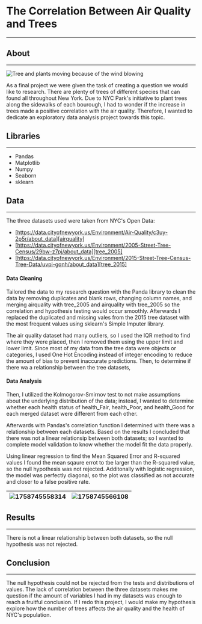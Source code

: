 # The Correlation Between Air Quality and Trees

---

## About

---

![Tree and plants moving because of the wind blowing](https://www.treehugger.com/thmb/6T9KbIU8Yn4dCyOCd3QQjA1hgIM=/1500x0/filters:no_upscale():max_bytes(150000):strip_icc()/Lead-8ba060bb458d4011a5547edd2ed659c3.jpg)

As a final project we were given the task of creating a question we would like to research. There are plenty of trees of different species that can found all throughout New York. Due to NYC Park's initiative to plant trees along the sidewalks of each bourough, I had to wonder if the increase in trees made a positive correlation with the air quality. Therefore, I wanted to dedicate an exploratory data analysis project towards this topic.

## Libraries

---

* Pandas
* Matplotlib
* Numpy
* Seaborn
* sklearn

## Data

---

The three datasets used were taken from NYC's Open Data:

* [https://data.cityofnewyork.us/Environment/Air-Quality/c3uy-2p5r/about_data][airquality]
* [https://data.cityofnewyork.us/Environment/2005-Street-Tree-Census/29bw-z7pj/about_data][tree_2005] 
* [https://data.cityofnewyork.us/Environment/2015-Street-Tree-Census-Tree-Data/uvpi-gqnh/about_data][tree_2015] 

#### Data Cleaning

Tailored the data to my research question with the Panda library to clean the data by removing duplicates and blank rows, changing column names, and merging airquality with tree_2005 and airquality with tree_2005 so the correlation and hypothesis testing would occur smoothly. Afterwards I replaced the duplicated and missing vales from the 2015 tree dataset with the most frequent values using sklearn's Simple Imputer library.

The air quality dataset had many outliers, so I used the IQR method to find where they were placed, then I removed them using the upper limit and lower limit. Since most of my data from the tree data were objects or categories, I used One Hot Encoding instead of integer encoding to reduce the amount of bias to prevent inaccurate predictions. Then, to determine if there wa a relationship between the tree datasets,

#### Data Analysis

Then, I utilized the Kolmogorov-Smirnov test to not make assumptions about the underlying distribution of the data; instead, I wanted to determine whether each health status of health_Fair, health_Poor, and health_Good for each merged dataset were different from each other.

Afterwards with Pandas's correlation function I determined with there was a relationship between each datasets. Based on the results I concluded that there was not a linear relationsip between both datasets; so I wanted to complete model validation to know whether the model fit the data properly.

Using linear regression to find the Mean Squared Error and R-squared values I found the mean sqaure errot to tbe larger than the R-squared value, so the null hypothesis was not rejected. Additonally with logistic regression, the model was perfectly diagonal, so the plot was classified as not accurate and closer to a false positive rate.

| ![1758745558314](image/README/1758745558314.png) | ![1758745566108](image/README/1758745566108.png) |
| ---------------------------------------------- | ---------------------------------------------- |

## Results

---

There is not a linear relationship between both datasets, so the null hypothesis was not rejected.

## Conclusion

---

The null hypothesis could not be rejected from the tests and distributions of values. The lack of correlation between the three datasets makes me question if the amount of variables I had in my datasets was enough to reach a fruitful conclusion. If I redo this project, I would make my hypothesis explore how the number of trees affects the air quality and the health of NYC's population.

